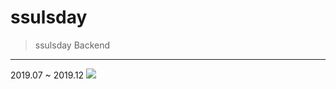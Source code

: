# ssulsday
> ssulsday Backend
------------
2019.07 ~ 2019.12
<img src ="https://user-images.githubusercontent.com/46700771/87223447-f8462700-c3b7-11ea-9dbb-e7e956f49239.jpeg">
